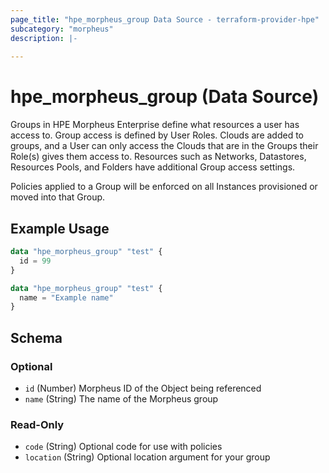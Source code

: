 ```yaml
---
page_title: "hpe_morpheus_group Data Source - terraform-provider-hpe"
subcategory: "morpheus"
description: |-
  
---
```

# hpe_morpheus_group (Data Source)



Groups in HPE Morpheus Enterprise define what resources a user has access to. Group access is defined by User Roles. Clouds are added to groups, and a User can only access the Clouds that are in the Groups their Role(s) gives them access to. Resources such as Networks, Datastores, Resources Pools, and Folders have additional Group access settings.

Policies applied to a Group will be enforced on all Instances provisioned or moved into that Group.

## Example Usage

```terraform
data "hpe_morpheus_group" "test" {
  id = 99
}
```

```terraform
data "hpe_morpheus_group" "test" {
  name = "Example name"
}
```

<!-- schema generated by tfplugindocs -->
## Schema

### Optional

- `id` (Number) Morpheus ID of the Object being referenced
- `name` (String) The name of the Morpheus group

### Read-Only

- `code` (String) Optional code for use with policies
- `location` (String) Optional location argument for your group
